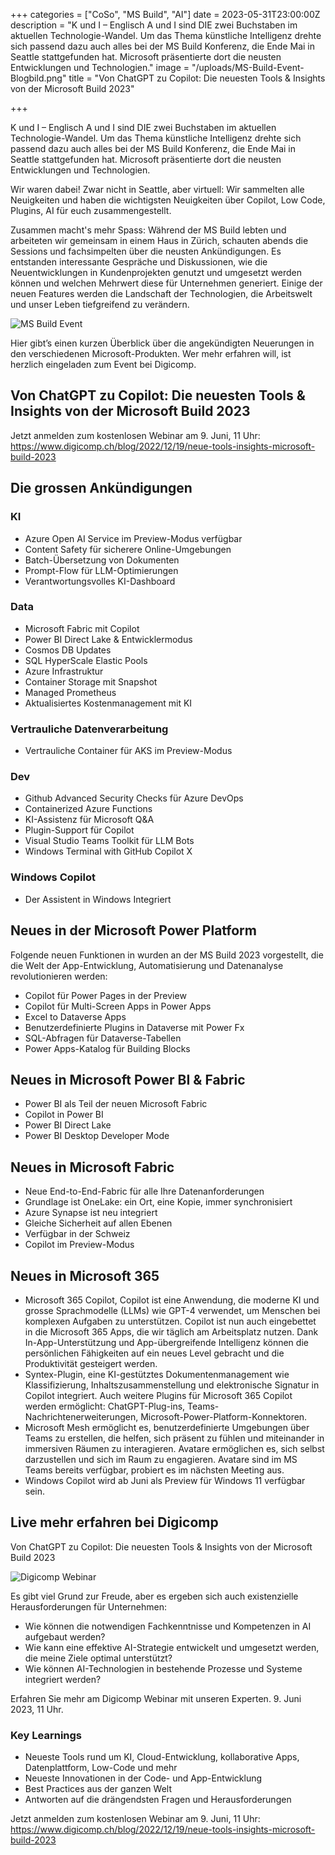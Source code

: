 +++
categories = ["CoSo", "MS Build", "AI"]
date = 2023-05-31T23:00:00Z
description = "K und I – Englisch A und I sind DIE zwei Buchstaben im aktuellen Technologie-Wandel. Um das Thema künstliche Intelligenz drehte sich passend dazu auch alles bei der MS Build Konferenz, die Ende Mai in Seattle stattgefunden hat. Microsoft präsentierte dort die neusten Entwicklungen und Technologien."
image = "/uploads/MS-Build-Event-Blogbild.png"
title = "Von ChatGPT zu Copilot: Die neuesten Tools & Insights von der Microsoft Build 2023"

+++

K und I – Englisch A und I sind DIE zwei Buchstaben im aktuellen Technologie-Wandel. Um das Thema künstliche Intelligenz drehte sich passend dazu auch alles bei der MS Build Konferenz, die Ende Mai in Seattle stattgefunden hat. Microsoft präsentierte dort die neusten Entwicklungen und Technologien. 

Wir waren dabei! Zwar nicht in Seattle, aber virtuell: Wir sammelten alle Neuigkeiten und haben die wichtigsten Neuigkeiten über Copilot, Low Code, Plugins, AI für euch zusammengestellt. 

Zusammen macht's mehr Spass: Während der MS Build lebten und arbeiteten wir gemeinsam in einem Haus in Zürich, schauten abends die Sessions und fachsimpelten über die neusten Ankündigungen. Es entstanden interessante Gespräche und Diskussionen, wie die Neuentwicklungen in Kundenprojekten genutzt und umgesetzt werden können und welchen Mehrwert diese für Unternehmen generiert. Einige der neuen Features werden die Landschaft der Technologien, die Arbeitswelt und unser Leben tiefgreifend zu verändern.

![MS Build Event](/uploads/ms-build-together.png)

Hier gibt’s einen kurzen Überblick über die angekündigten Neuerungen in den verschiedenen Microsoft-Produkten. Wer mehr erfahren will, ist herzlich eingeladen zum Event bei Digicomp.

## Von ChatGPT zu Copilot: Die neuesten Tools & Insights von der Microsoft Build 2023 
Jetzt anmelden zum kostenlosen Webinar am 9. Juni, 11 Uhr: https://www.digicomp.ch/blog/2022/12/19/neue-tools-insights-microsoft-build-2023

## Die grossen Ankündigungen
### KI
- Azure Open AI Service im Preview-Modus verfügbar
- Content Safety für sicherere Online-Umgebungen
- Batch-Übersetzung von Dokumenten
- Prompt-Flow für LLM-Optimierungen
- Verantwortungsvolles KI-Dashboard

### Data
- Microsoft Fabric mit Copilot
- Power BI Direct Lake & Entwicklermodus
- Cosmos DB Updates
- SQL HyperScale Elastic Pools
- Azure Infrastruktur
- Container Storage mit Snapshot
- Managed Prometheus
- Aktualisiertes Kostenmanagement mit KI

### Vertrauliche Datenverarbeitung
- Vertrauliche Container für AKS im Preview-Modus

### Dev
- Github Advanced Security Checks für Azure DevOps
- Containerized Azure Functions
- KI-Assistenz für Microsoft Q&A
- Plugin-Support für Copilot
- Visual Studio Teams Toolkit für LLM Bots
- Windows Terminal with GitHub Copilot X

### Windows Copilot
- Der Assistent in Windows Integriert


## Neues in der Microsoft Power Platform

Folgende neuen Funktionen in wurden an der MS Build 2023 vorgestellt, die die Welt der App-Entwicklung, Automatisierung und Datenanalyse revolutionieren werden:

- Copilot für Power Pages in der Preview
- Copilot für Multi-Screen Apps in Power Apps
- Excel to Dataverse Apps
- Benutzerdefinierte Plugins in Dataverse mit Power Fx
- SQL-Abfragen für Dataverse-Tabellen
- Power Apps-Katalog für Building Blocks

## Neues in Microsoft Power BI & Fabric
- Power BI als Teil der neuen Microsoft Fabric
- Copilot in Power BI
- Power BI Direct Lake
- Power BI Desktop Developer Mode

## Neues in Microsoft Fabric
- Neue End-to-End-Fabric für alle Ihre Datenanforderungen
- Grundlage ist OneLake: ein Ort, eine Kopie, immer synchronisiert
- Azure Synapse ist neu integriert
- Gleiche Sicherheit auf allen Ebenen
- Verfügbar in der Schweiz
- Copilot im Preview-Modus

## Neues in Microsoft 365
- Microsoft 365 Copilot, Copilot ist eine Anwendung, die moderne KI und grosse Sprachmodelle (LLMs) wie GPT-4 verwendet, um Menschen bei komplexen Aufgaben zu unterstützen. Copilot ist nun auch eingebettet in die Microsoft 365 Apps, die wir täglich am Arbeitsplatz nutzen. Dank In-App-Unterstützung und App-übergreifende Intelligenz können die persönlichen Fähigkeiten auf ein neues Level gebracht und die Produktivität gesteigert werden.
- Syntex-Plugin, eine KI-gestütztes Dokumentenmanagement wie Klassifizierung, Inhaltszusammenstellung und elektronische Signatur in Copilot integriert. Auch weitere Plugins für Microsoft 365 Copilot werden ermöglicht: ChatGPT-Plug-ins, Teams-Nachrichtenerweiterungen, Microsoft-Power-Platform-Konnektoren.
- Microsoft Mesh ermöglicht es, benutzerdefinierte Umgebungen über Teams zu erstellen, die helfen, sich präsent zu fühlen und miteinander in immersiven Räumen zu interagieren. Avatare ermöglichen es, sich selbst darzustellen und sich im Raum zu engagieren. Avatare sind im MS Teams bereits verfügbar, probiert es im nächsten Meeting aus.
- Windows Copilot wird ab Juni als Preview für Windows 11 verfügbar sein.


## Live mehr erfahren bei Digicomp

Von ChatGPT zu Copilot: Die neuesten Tools & Insights von der Microsoft Build 2023

![Digicomp Webinar](/uploads/MS-Build-Event-Blogbild.png)

Es gibt viel Grund zur Freude, aber es ergeben sich auch existenzielle Herausforderungen für Unternehmen:
- Wie können die notwendigen Fachkenntnisse und Kompetenzen in AI aufgebaut werden?
- Wie kann eine effektive AI-Strategie entwickelt und umgesetzt werden, die meine Ziele optimal unterstützt?
- Wie können AI-Technologien in bestehende Prozesse und Systeme integriert werden?

Erfahren Sie mehr am Digicomp Webinar mit unseren Experten. 9. Juni 2023, 11 Uhr.

### Key Learnings
- Neueste Tools rund um KI, Cloud-Entwicklung, kollaborative Apps, Datenplattform, Low-Code und mehr
- Neueste Innovationen in der Code- und App-Entwicklung
- Best Practices aus der ganzen Welt
- Antworten auf die drängendsten Fragen und Herausforderungen

Jetzt anmelden zum kostenlosen Webinar am 9. Juni, 11 Uhr: https://www.digicomp.ch/blog/2022/12/19/neue-tools-insights-microsoft-build-2023
